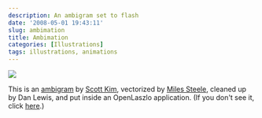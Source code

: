 ```yaml
---
description: An ambigram set to flash
date: '2008-05-01 19:43:11'
slug: ambimation
title: Ambimation
categories: [Illustrations]
tags: illustrations, animations
---
```


![]({{site.image_url}}/oflip.png)

This is an [ambigram](http://en.wikipedia.org/wiki/Ambigram) by [Scott Kim](http://scottkim.com), vectorized by [Miles Steele](http://milessteele.com/), cleaned up by Dan Lewis, and put inside an OpenLaszlo application.  (If you don't see it, click [here]({{site.image_url}}/oflip.html).)

